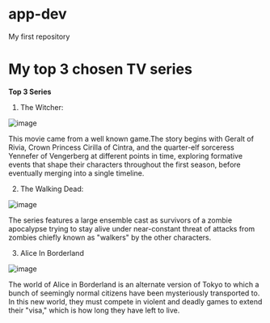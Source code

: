 # app-dev
My first repository


# My top 3 chosen TV series
  **Top 3 Series**

  
  1. The Witcher:

     
 ![image](https://github.com/RamisLouise/app-dev/assets/153332919/3d686989-24e8-498d-9eff-6c0438b77753)
 
 This movie came from a well known game.The story begins with Geralt of Rivia, Crown Princess Cirilla of Cintra, and the quarter-elf sorceress Yennefer of Vengerberg at different points in time, exploring formative events that shape their characters throughout the first season, before eventually merging into a single timeline.

  2. The Walking Dead:

  ![image](https://github.com/RamisLouise/app-dev/assets/153332919/72c4c0b7-b87d-4528-a6a7-6dfa39d2e170)


The series features a large ensemble cast as survivors of a zombie apocalypse trying to stay alive under near-constant threat of attacks from zombies chiefly known as "walkers" by the other characters.

  3. Alice In Borderland


 ![image](https://github.com/RamisLouise/app-dev/assets/153332919/4d8fdc4f-a454-46c8-81dd-6ca0a3418f23)


  The world of Alice in Borderland is an alternate version of Tokyo to which a bunch of seemingly normal citizens have been mysteriously transported to. In this new world, they must compete in violent and deadly games to extend their "visa," which is how long they have left to live.
